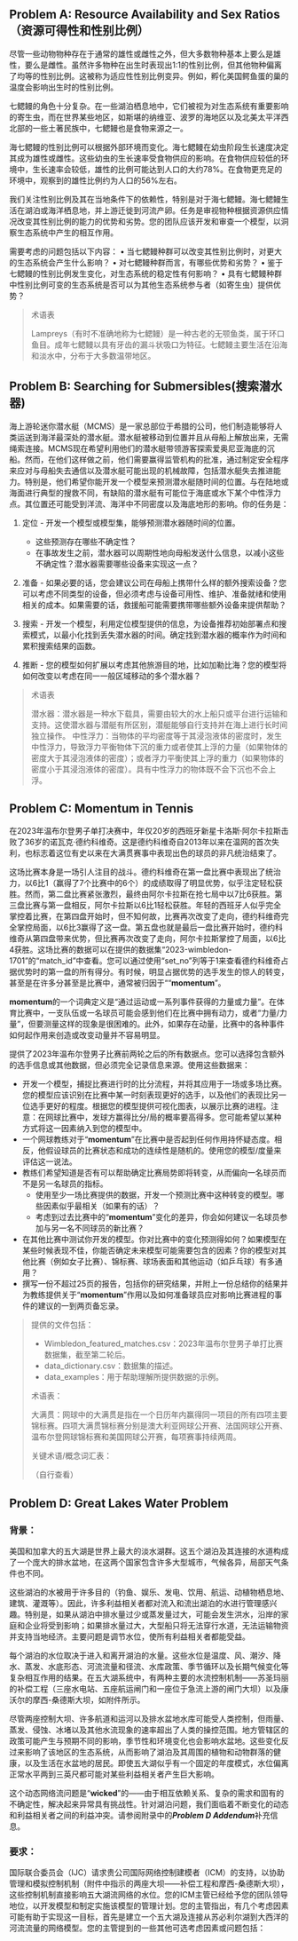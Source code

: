 ## Problem A: Resource Availability and Sex Ratios（资源可得性和性别比例）

尽管一些动物物种存在于通常的雄性或雌性之外，但大多数物种基本上要么是雄性，要么是雌性。虽然许多物种在出生时表现出1:1的性别比例，但其他物种偏离了均等的性别比例。这被称为适应性性别比例变异。例如，孵化美国鳄鱼蛋的巢的温度会影响出生时的性别比例。

七鳃鳗的角色十分复杂。在一些湖泊栖息地中，它们被视为对生态系统有重要影响的寄生虫，而在世界某些地区，如斯堪的纳维亚、波罗的海地区以及北美太平洋西北部的一些土著民族中，七鳃鳗也是食物来源之一。

海七鳃鳗的性别比例可以根据外部环境而变化。海七鳃鳗在幼虫阶段生长速度决定其成为雄性或雌性。这些幼虫的生长速率受食物供应的影响。在食物供应较低的环境中，生长速率会较低，雄性的比例可能达到人口的大约78%。在食物更充足的环境中，观察到的雄性比例约为人口的56%左右。

我们关注性别比例及其在当地条件下的依赖性，特别是对于海七鳃鳗。海七鳃鳗生活在湖泊或海洋栖息地，并上游迁徙到河流产卵。任务是审视物种根据资源供应情况改变其性别比例的能力的优势和劣势。您的团队应该开发和审查一个模型，以洞察生态系统中产生的相互作用。

需要考虑的问题包括以下内容：
• 当七鳃鳗种群可以改变其性别比例时，对更大的生态系统会产生什么影响？
• 对七鳃鳗种群而言，有哪些优势和劣势？
• 鉴于七鳃鳗的性别比例发生变化，对生态系统的稳定性有何影响？
• 具有七鳃鳗种群中性别比例可变的生态系统是否可以为其他生态系统参与者（如寄生虫）提供优势？

>术语表
>
>Lampreys（有时不准确地称为七鳃鳗）是一种古老的无颚鱼类，属于环口鱼目。成年七鳃鳗以具有牙齿的漏斗状吸口为特征。七鳃鳗主要生活在沿海和淡水中，分布于大多数温带地区。





## Problem B: Searching for Submersibles(搜索潜水器)

海上游轮迷你潜水艇（MCMS）是一家总部位于希腊的公司，他们制造能够将人类运送到海洋最深处的潜水艇。潜水艇被移动到位置并且从母船上解放出来，无需绳索连接。MCMS现在希望利用他们的潜水艇带领游客探索爱奥尼亚海底的沉船。然而，在他们这样做之前，他们需要赢得监管机构的批准，通过制定安全程序来应对与母船失去通信以及潜水艇可能出现的机械故障，包括潜水艇失去推进能力。特别是，他们希望你能开发一个模型来预测潜水艇随时间的位置。与在陆地或海面进行典型的搜救不同，有缺陷的潜水艇有可能位于海底或水下某个中性浮力点。其位置还可能受到洋流、海洋中不同密度以及海底地形的影响。你的任务是：



1. 定位 - 开发一个模型或模型集，能够预测潜水器随时间的位置。
   - 这些预测存在哪些不确定性？
   - 在事故发生之前，潜水器可以周期性地向母船发送什么信息，以减小这些不确定性？潜水器需要哪些设备来实现这一点？



2. 准备 - 如果必要的话，您会建议公司在母船上携带什么样的额外搜索设备？您可以考虑不同类型的设备，但必须考虑与设备可用性、维护、准备就绪和使用相关的成本。如果需要的话，救援船可能需要携带哪些额外设备来提供帮助？
3. 搜索 - 开发一个模型，利用定位模型提供的信息，为设备推荐初始部署点和搜索模式，以最小化找到丢失潜水器的时间。确定找到潜水器的概率作为时间和累积搜索结果的函数。
4. 推断 - 您的模型如何扩展以考虑其他旅游目的地，比如加勒比海？您的模型将如何改变以考虑在同一一般区域移动的多个潜水器？



>术语表
>
>潜水器：潜水器是一种水下载具，需要由较大的水上船只或平台进行运输和支持。这使潜水器与潜艇有所区别，潜艇能够自行支持并在海上进行长时间独立操作。
>中性浮力：当物体的平均密度等于其浸泡液体的密度时，发生中性浮力，导致浮力平衡物体下沉的重力或者使其上浮的力量（如果物体的密度大于其浸泡液体的密度）；或者浮力平衡使其上浮的重力（如果物体的密度小于其浸泡液体的密度）。具有中性浮力的物体既不会下沉也不会上浮。



## Problem C: Momentum in Tennis

在2023年温布尔登男子单打决赛中，年仅20岁的西班牙新星卡洛斯·阿尔卡拉斯击败了36岁的诺瓦克·德约科维奇。这是德约科维奇自2013年以来在温网的首次失利，也标志着这位有史以来在大满贯赛事中表现出色的球员的非凡统治结束了。

这场比赛本身是一场引人注目的战斗。德约科维奇在第一盘比赛中表现出了统治力，以6比1（赢得了7个比赛中的6个）的成绩取得了明显优势，似乎注定轻松获胜。然而，第二盘比赛紧张激烈，最终由阿尔卡拉斯在抢七局中以7比6获胜。第三盘比赛与第一盘相反，阿尔卡拉斯以6比1轻松获胜。年轻的西班牙人似乎完全掌控着比赛，在第四盘开始时，但不知何故，比赛再次改变了走向，德约科维奇完全掌控局面，以6比3赢得了这一盘。第五盘也就是最后一盘比赛开始时，德约科维奇从第四盘带来优势，但比赛再次改变了走向，阿尔卡拉斯掌控了局面，以6比4获胜。这场比赛的数据可以在提供的数据集“2023-wimbledon-1701”的“match_id”中查看。您可以通过使用“set_no”列等于1来查看德约科维奇占据优势时的第一盘的所有得分。有时候，明显占据优势的选手发生的惊人的转变，甚至是在许多分甚至是比赛中，通常被归因于““**momentum**”。

**momentum**的一个词典定义是“通过运动或一系列事件获得的力量或力量”。在体育比赛中，一支队伍或一名球员可能会感到他们在比赛中拥有动力，或者“力量/力量”，但要测量这样的现象是很困难的。此外，如果存在动量，比赛中的各种事件如何起作用来创造或改变动量并不容易明显。

提供了2023年温布尔登男子比赛前两轮之后的所有数据点。您可以选择包含额外的选手信息或其他数据，但必须完全记录信息来源。使用这些数据来：

* 开发一个模型，捕捉比赛进行时的比分流程，并将其应用于一场或多场比赛。您的模型应该识别在比赛中某一时刻表现更好的选手，以及他们的表现比另一位选手更好的程度。根据您的模型提供可视化图表，以展示比赛的进程。注意：在网球比赛中，发球方赢得比分/局的概率要高得多。您可能希望以某种方式将这一因素纳入到您的模型中。
* 一个网球教练对于“**momentum**”在比赛中是否起到任何作用持怀疑态度。相反，他假设球员的比赛状态和成功的连续性是随机的。使用您的模型/度量来评估这一说法。
* 教练们希望知道是否有可以帮助确定比赛局势即将转变，从而偏向一名球员而不是另一名球员的指标。
  * 使用至少一场比赛提供的数据，开发一个预测比赛中这种转变的模型。哪些因素似乎最相关（如果有的话）？
  * 考虑到过去比赛中的“**momentum**”变化的差异，你会如何建议一名球员参加与另一名不同球员的新比赛？
* 在其他比赛中测试你开发的模型。你对比赛中的变化预测得如何？如果模型在某些时候表现不佳，你能否确定未来模型可能需要包含的因素？你的模型对其他比赛（例如女子比赛）、锦标赛、球场表面和其他运动（如乒乓球）有多通用？
* 撰写一份不超过25页的报告，包括你的研究结果，并附上一份总结你的结果并为教练提供关于“**momentum**”作用以及如何准备球员应对影响比赛进程的事件的建议的一到两页备忘录。



>提供的文件包括：
>
>- Wimbledon_featured_matches.csv：2023年温布尔登男子单打比赛数据集，截至第二轮后。
>- data_dictionary.csv：数据集的描述。
>- data_examples：用于帮助理解所提供数据的示例。
>
>
>
>术语表：
>
>大满贯：网球中的大满贯是指在一个日历年内赢得同一项目的所有四项主要锦标赛。四项大满贯锦标赛分别是澳大利亚网球公开赛、法国网球公开赛、温布尔登网球锦标赛和美国网球公开赛，每项赛事持续两周。
>
>
>
>关键术语/概念词汇表：
>
>（自行查看）



## Problem D: Great Lakes Water Problem

### 背景：

美国和加拿大的五大湖是世界上最大的淡水湖群。这五个湖泊及其连接的水道构成了一个庞大的排水盆地，在这两个国家包含许多大型城市，气候各异，局部天气条件也不同。

这些湖泊的水被用于许多目的（钓鱼、娱乐、发电、饮用、航运、动植物栖息地、建筑、灌溉等）。因此，许多利益相关者都对流入和流出湖泊的水进行管理感兴趣。特别是，如果从湖泊中排水量过少或蒸发量过大，可能会发生洪水，沿岸的家庭和企业将受到影响；如果排水量过大，大型船只将无法穿行水道，无法运输物资并支持当地经济。主要问题是调节水位，使所有利益相关者都能受益。

每个湖泊的水位取决于进入和离开湖泊的水量。这些水位是温度、风、潮汐、降水、蒸发、水底形态、河流流量和径流、水库政策、季节循环以及长期气候变化等复杂相互作用的结果。在五大湖系统中，有两种主要的水流控制机制——苏圣玛丽的补偿工程（三座水电站、五座航运闸门和一座位于急流上游的闸门大坝）以及康沃尔的摩西-桑德斯大坝，如附件所示。

尽管两座控制大坝、许多航道和运河以及排水盆地水库可能受人类控制，但雨量、蒸发、侵蚀、冰堵以及其他水流现象的速率超出了人类的操控范围。地方管辖区的政策可能产生与预期不同的影响，季节性和环境变化也会影响水盆地。这些变化反过来影响了该地区的生态系统，从而影响了湖泊及其周围的植物和动物群落的健康，以及生活在水盆地的居民。即使五大湖似乎有一个固定的年度模式，水位偏离正常水平两到三英尺都可能对某些利益相关者产生巨大影响。

这个动态网络流问题是“**wicked**”的——由于相互依赖关系、复杂的需求和固有的不确定性，解决起来异常具有挑战性。针对湖泊问题，我们面临着不断变化的动态和利益相关者之间的利益冲突。请参阅附录中的***Problem D Addendum***补充信息。

### 要求：

国际联合委员会（IJC）请求贵公司国际网络控制建模者（ICM）的支持，以协助管理和模拟控制机制（附件中指示的两座大坝——补偿工程和摩西-桑德斯大坝），这些控制机制直接影响五大湖流网络的水位。您的ICM主管已经给予您的团队领导地位，以开发模型和制定实施该模型的管理计划。您的主管指出，有几个考虑因素可能有助于实现这一目标，首先是建立一个五大湖及连接从苏必利尔湖到大西洋的河流流量的网络模型。您的主管提到的一些其他可选考虑因素或问题包括：


